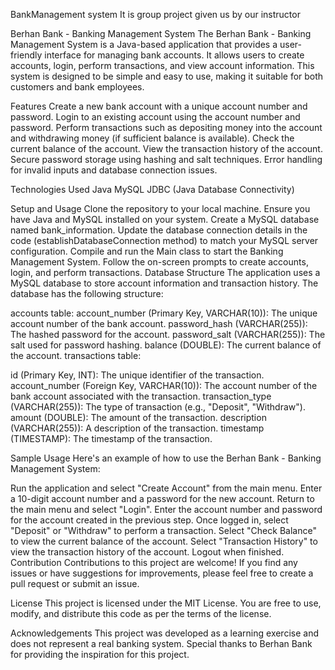 BankManagement system
It is group project given us by our instructor

Berhan Bank - Banking Management System The Berhan Bank - Banking Management System is a Java-based application that provides a user-friendly interface for managing bank accounts. It allows users to create accounts, login, perform transactions, and view account information. This system is designed to be simple and easy to use, making it suitable for both customers and bank employees.

Features
Create a new bank account with a unique account number and password. Login to an existing account using the account number and password. Perform transactions such as depositing money into the account and withdrawing money (if sufficient balance is available). Check the current balance of the account. View the transaction history of the account. Secure password storage using hashing and salt techniques. Error handling for invalid inputs and database connection issues.

Technologies Used
Java MySQL JDBC (Java Database Connectivity)

Setup and Usage
Clone the repository to your local machine. Ensure you have Java and MySQL installed on your system. Create a MySQL database named bank_information. Update the database connection details in the code (establishDatabaseConnection method) to match your MySQL server configuration. Compile and run the Main class to start the Banking Management System. Follow the on-screen prompts to create accounts, login, and perform transactions. Database Structure The application uses a MySQL database to store account information and transaction history. The database has the following structure:

accounts table:
account_number (Primary Key, VARCHAR(10)): The unique account number of the bank account. password_hash (VARCHAR(255)): The hashed password for the account. password_salt (VARCHAR(255)): The salt used for password hashing. balance (DOUBLE): The current balance of the account. transactions table:

id (Primary Key, INT): The unique identifier of the transaction. account_number (Foreign Key, VARCHAR(10)): The account number of the bank account associated with the transaction. transaction_type (VARCHAR(255)): The type of transaction (e.g., "Deposit", "Withdraw"). amount (DOUBLE): The amount of the transaction. description (VARCHAR(255)): A description of the transaction. timestamp (TIMESTAMP): The timestamp of the transaction.

Sample Usage
Here's an example of how to use the Berhan Bank - Banking Management System:

Run the application and select "Create Account" from the main menu. Enter a 10-digit account number and a password for the new account. Return to the main menu and select "Login". Enter the account number and password for the account created in the previous step. Once logged in, select "Deposit" or "Withdraw" to perform a transaction. Select "Check Balance" to view the current balance of the account. Select "Transaction History" to view the transaction history of the account. Logout when finished. Contribution Contributions to this project are welcome! If you find any issues or have suggestions for improvements, please feel free to create a pull request or submit an issue.

License
This project is licensed under the MIT License. You are free to use, modify, and distribute this code as per the terms of the license.

Acknowledgements
This project was developed as a learning exercise and does not represent a real banking system. Special thanks to Berhan Bank for providing the inspiration for this project.
